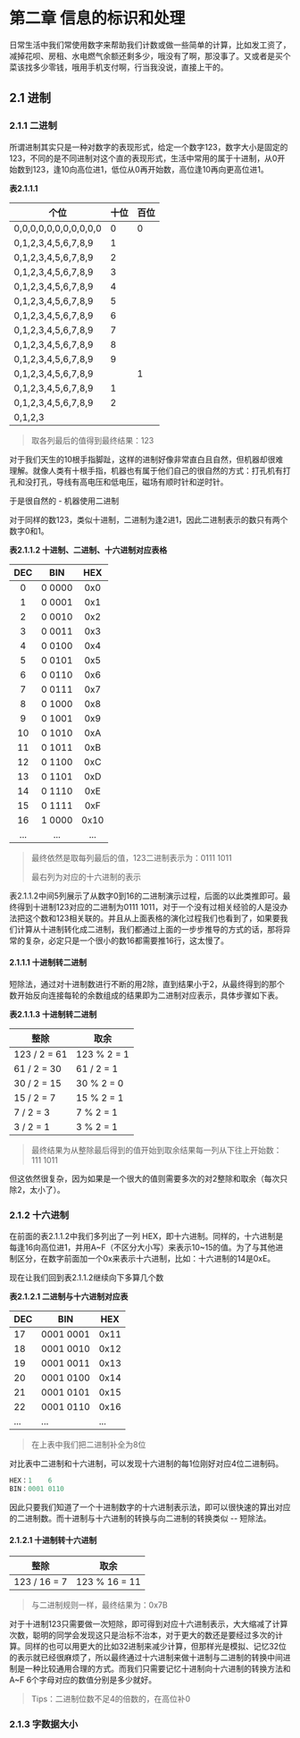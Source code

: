 # 第二章 信息的标识和处理

日常生活中我们常使用数字来帮助我们计数或做一些简单的计算，比如发工资了，减掉花呗、房租、水电燃气余额还剩多少，哦没有了啊，那没事了。又或者是买个菜该找多少零钱，哦用手机支付啊，行当我没说，直接上干的。

## 2.1 进制

### 2.1.1 二进制

所谓进制其实只是一种对数字的表现形式，给定一个数字123，数字大小是固定的123，不同的是不同进制对这个直的表现形式，生活中常用的属于十进制，从0开始数到123，逢10向高位进1，低位从0再开始数，高位逢10再向更高位进1。

**表2.1.1.1**

| 个位                  | 十位 | 百位 |
| --------------------- | ---- | ---- |
| 0,0,0,0,0,0,0,0,0,0,0 | 0    | 0    |
| 0,1,2,3,4,5,6,7,8,9   | 1    |      |
| 0,1,2,3,4,5,6,7,8,9   | 2    |      |
| 0,1,2,3,4,5,6,7,8,9   | 3    |      |
| 0,1,2,3,4,5,6,7,8,9   | 4    |      |
| 0,1,2,3,4,5,6,7,8,9   | 5    |      |
| 0,1,2,3,4,5,6,7,8,9   | 6    |      |
| 0,1,2,3,4,5,6,7,8,9   | 7    |      |
| 0,1,2,3,4,5,6,7,8,9   | 8    |      |
| 0,1,2,3,4,5,6,7,8,9   | 9    |      |
| 0,1,2,3,4,5,6,7,8,9   |      | 1    |
| 0,1,2,3,4,5,6,7,8,9   | 1    |      |
| 0,1,2,3,4,5,6,7,8,9   | 2    |      |
| 0,1,2,3               |      |      |

> 取各列最后的值得到最终结果：123

对于我们天生的10根手指脚趾，这样的进制好像非常直白且自然，但机器却很难理解。就像人类有十根手指，机器也有属于他们自己的很自然的方式：打孔机有打孔和没打孔，导线有高电压和低电压，磁场有顺时针和逆时针。

于是很自然的 - 机器使用二进制

对于同样的数123，类似十进制，二进制为逢2进1，因此二进制表示的数只有两个数字0和1。

**表2.1.1.2 十进制、二进制、十六进制对应表格**

| DEC  |  BIN   | HEX  |
| :--: | :----: | :--: |
|  0   | 0 0000 | 0x0  |
|  1   | 0 0001 | 0x1  |
|  2   | 0 0010 | 0x2  |
|  3   | 0 0011 | 0x3  |
|  4   | 0 0100 | 0x4  |
|  5   | 0 0101 | 0x5  |
|  6   | 0 0110 | 0x6  |
|  7   | 0 0111 | 0x7  |
|  8   | 0 1000 | 0x8  |
|  9   | 0 1001 | 0x9  |
|  10  | 0 1010 | 0xA  |
|  11  | 0 1011 | 0xB  |
|  12  | 0 1100 | 0xC  |
|  13  | 0 1101 | 0xD  |
|  14  | 0 1110 | 0xE  |
|  15  | 0 1111 | 0xF  |
|  16  | 1 0000 | 0x10 |
| ...  |  ...   | ...  |

> 最终依然是取每列最后的值，123二进制表示为：0111 1011
>
> 最右列为对应的十六进制的表示

表2.1.1.2中间5列展示了从数字0到16的二进制演示过程，后面的以此类推即可。最终得到十进制123对应的二进制为0111 1011，对于一个没有过相关经验的人是没办法把这个数和123相关联的。并且从上面表格的演化过程我们也看到了，如果要我们计算从十进制转化成二进制，我们都通过上面的一步步推导的方式的话，那将异常的复杂，必定只是一个很小的数16都需要推16行，这太慢了。

#### 2.1.1.1 十进制转二进制

 短除法，通过对十进制数进行不断的用2除，直到结果小于2，从最终得到的那个数开始反向连接每轮的余数组成的结果即为二进制对应表示，具体步骤如下表。

**表2.1.1.3 十进制转二进制**

| 整除         | 取余        |
| ------------ | ----------- |
| 123 / 2 = 61 | 123 % 2 = 1 |
| 61 / 2 = 30  | 61 / 2 = 1  |
| 30 / 2 = 15  | 30 % 2 = 0  |
| 15 / 2 = 7   | 15 % 2 = 1  |
| 7 / 2 = 3    | 7 % 2 = 1   |
| 3 / 2 = 1    | 3 % 2 = 1   |

> 最终结果为从整除最后得到的值开始到取余结果每一列从下往上开始数：111 1011

但这依然很复杂，因为如果是一个很大的值则需要多次的对2整除和取余（每次只除2，太小了）。

### 2.1.2 十六进制

在前面的表2.1.1.2中我们多列出了一列 HEX，即十六进制。同样的，十六进制是每逢16向高位进1，并用A~F（不区分大小写）来表示10~15的值。为了与其他进制区分，在数字前面加一个0x来表示十六进制，比如：十六进制的14是0xE。

现在让我们回到表2.1.1.2继续向下多算几个数

**表2.1.2.1 二进制与十六进制对应表**

| DEC  | BIN       | HEX  |
| ---- | --------- | ---- |
| 17   | 0001 0001 | 0x11 |
| 18   | 0001 0010 | 0x12 |
| 19   | 0001 0011 | 0x13 |
| 20   | 0001 0100 | 0x14 |
| 21   | 0001 0101 | 0x15 |
| 22   | 0001 0110 | 0x16 |
| ...  | ...       | ...  |

> 在上表中我们把二进制补全为8位

对比表中二进制和十六进制，可以发现十六进制的每1位刚好对应4位二进制码。

```c
HEX：1 	 6
BIN：0001 0110
```

因此只要我们知道了一个十进制数字的十六进制表示法，即可以很快速的算出对应的二进制数。而十进制与十六进制的转换与向二进制的转换类似 -- 短除法。

#### 2.1.2.1 十进制转十六进制

| 整除         | 取余          |
| ------------ | ------------- |
| 123 / 16 = 7 | 123 % 16 = 11 |

> 与二进制规则一样，最终结果为：0x7B

对于十进制123只需要做一次短除，即可得到对应十六进制表示，大大缩减了计算次数，聪明的同学会发现这只是治标不治本，对于更大的数还是要经过多次的计算。同样的也可以用更大的比如32进制来减少计算，但那样光是模拟、记忆32位的表示就已经很麻烦了，所以最终通过十六进制来做十进制与二进制的转换中间进制是一种比较通用合理的方式。而我们只需要记忆十进制向十六进制的转换方法和A~F 6个字母对应的数值分别是多少就好。

> Tips：二进制位数不足4的倍数的，在高位补0

### 2.1.3 字数据大小























































































































